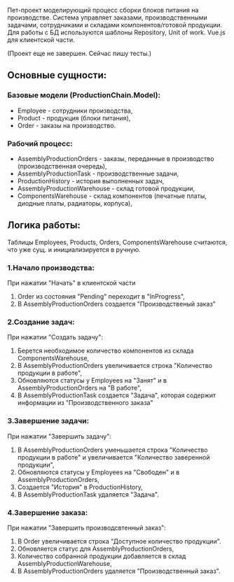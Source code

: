 Пет-проект моделирующий процесс сборки блоков питания на производстве. Система управляет заказами, производственными задачами, сотрудниками и складами компонентов/готовой продукции. Для работы с БД используются шаблоны Repository, Unit of work. Vue.js для клиентской части.

(Проект еще не завершен. Сейчас пишу тесты.)

## Основные сущности:

### Базовые модели (ProductionChain.Model):

 - Employee - сотрудники производства,
 - Product - продукция (блоки питания),
 - Order - заказы на производство.

### Рабочий процесс:

 - AssemblyProductionOrders - заказы, переданные в производство (производственная очередь),
 - AssemblyProductionTask - производственные задачи,
 - ProductionHistory - история выполненных задач,
 - AssemblyProductionWarehouse - склад готовой продукции,
 - ComponentsWarehouse - склад компонентов (печатные платы, диодные платы, радиаторы, корпуса),

## Логика работы:
Таблицы Employees, Products, Orders, ComponentsWarehouse считаются, что уже сущ. и инициализируется в ручную.

### 1.Начало производства:
При нажатии "Начать" в клиентской части
  1. Order из состояния "Pending" переходит в "InProgress",
  2. В AssemblyProductionOrders создается "Производственый заказ"

### 2.Создание задач:
При нажатии "Создать задачу":   
  1. Берется необходимое количество компонентов из склада ComponentsWarehouse,
  2. В AssemblyProductionOrders увеличивается строка "Количество продукции в работе",
  3. Обновляются статусы у Employees на "Занят" и в AssemblyProductionOrders на "В работе",
  4. В AssemblyProductionTask создается "Задача", которая содержит информации из "Производственного заказа"
     
### 3.Завершение задачи:
При нажатии "Завершить задачу":
  1. В AssemblyProductionOrders уменьшается строка "Количество продукции в работе" и увеличивается "Количество заверенной продукции",
  2. Обновляются статусы у Employees на "Свободен" и в AssemblyProductionOrders,
  3. Создается "История" в ProductionHistory,
  4. В AssemblyProductionTask удаляется "Задача".

### 4.Завершение заказа:
При нажатии "Завершить производсвтенный заказ":
  1. В Order увеличивается строка "Доступное количество продукции".
  2. Обновляется статус для AssemblyProductionOrders,
  3. Количество собранной продукции добавляется в склад AssemblyProductionWarehouse,
  4. В AssemblyProductionOrders удаляется "Производственный заказ".
